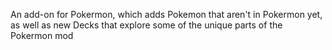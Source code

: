 An add-on for Pokermon, which adds Pokemon that aren't in Pokermon yet, as well as new Decks that explore some of the unique parts of the Pokermon mod